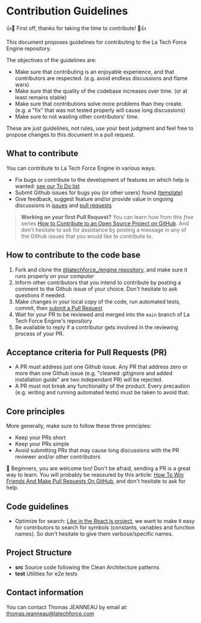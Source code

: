 # Contribution Guidelines

:+1::tada: First off, thanks for taking the time to contribute! :tada::+1:

This document proposes guidelines for contributing to the La Tech Force Engine repository.

The objectives of the guidelines are:

- Make sure that contributing is an enjoyable experience, and that contributors are respected. (e.g. avoid endless discussions and flame wars)
- Make sure that the quality of the codebase increases over time. (or at least remains stable)
- Make sure that contributions solve more problems than they create. (e.g. a "fix" that was not tested properly will cause long discussions)
- Make sure to not wasting other contributors' time.

These are just guidelines, not rules, use your best judgment and feel free to propose changes to this document in a pull request.

## What to contribute

You can contribute to La Tech Force Engine in various ways:

- Fix bugs or contribute to the development of features on which help is wanted: [see our To Do list](https://github.com/orgs/latechforce/projects/1)
- Submit Github issues for bugs you (or other users) found ([template](https://github.com/latechforce/engine/issues/new?assignees=&labels=&projects=&template=bug_report.md&title=))
- Give feedback, suggest feature and/or provide value in ongoing discussions in [issues](https://github.com/latechforce/engine/issues) and [pull requests](https://github.com/latechforce/engine/pulls)

> **Working on your first Pull Request?** You can learn how from this _free_ series [How to Contribute to an Open Source Project on GitHub](https://egghead.io/series/how-to-contribute-to-an-open-source-project-on-github). And don't hesitate to ask for assistance by posting a message in any of the Github issues that you would like to contribute to.

## How to contribute to the code base

1. Fork and clone the [@latechforce\_/engine repository](https://github.com/latechforce/engine), and make sure it runs properly on your computer
2. Inform other contributors that you intend to contribute by posting a comment to the Github issue of your choice. Don't hesitate to ask questions if needed.
3. Make changes in your local copy of the code, run automated tests, commit, then [submit a Pull Request](https://github.com/latechforce/engine/compare)
4. Wait for your PR to be reviewed and merged into the `main` branch of La Tech Force Engine's repository
5. Be available to reply if a contributor gets involved in the reviewing process of your PR.

## Acceptance criteria for Pull Requests (PR)

- A PR must address just one Github issue. Any PR that address zero or more than one Github issue (e.g. "cleaned .gitignore and added installation guide" are two independant PR) will be rejected.
- A PR must not break any functionality of the product. Every precaution (e.g. writing and running automated tests) must be taken to avoid that.

## Core principles

More generally, make sure to follow these three principles:

- Keep your PRs short
- Keep your PRs simple
- Avoid submitting PRs that may cause long discussions with the PR reviewer and/or other contributors

🤗 Beginners, you are welcome too! Don't be afraid, sending a PR is a great way to learn. You will probably be reassured by this article: [How To Win Friends And Make Pull Requests On GitHub](http://readwrite.com/2014/07/02/github-pull-request-etiquette/), and don't hesitate to ask for help.

## Code guidelines

- Optimize for search: [Like in the React.js project](https://facebook.github.io/react/contributing/design-principles.html), we want to make it easy for contributors to search for symbols (constants, variables and function names). So don't hesitate to give them verbose/specific names.

## Project Structure

- **src** Source code following the Clean Architecture patterns
- **test** Utilities for e2e tests

## Contact information

You can contact Thomas JEANNEAU by email at: thomas.jeanneau@latechforce.com
